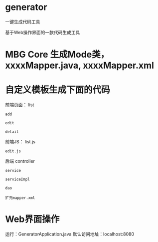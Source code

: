 # generator
一键生成代码工具

基于Web操作界面的一款代码生成工具

# MBG Core 生成Mode类，xxxxMapper.java, xxxxMapper.xml

# 自定义模板生成下面的代码

前端页面：
	list
	
	add
	
	edit
	
	detail
	
前端JS：
	list.js
	
	edit.js
	

后端
	controller
	
	service
	
	serviceImpl
	
	dao
	
	扩充mapper.xml
	
# Web界面操作
运行：GeneratorApplication.java
默认访问地址：localhost:8080
